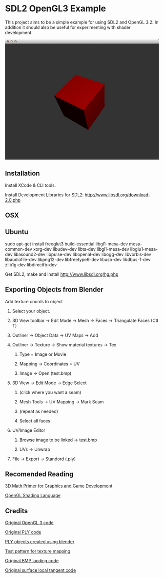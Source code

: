 SDL2 OpenGL3 Example
====================
This project aims to be a simple example for using SDL2 and OpenGL 3.2.  In
addition it should also be useful for experimenting with shader development.

![Alt text](https://github.com/hurricanerix/sdl2_opengl3/raw/master/resources/screenshot.png "Screenshot")

Installation
------------

Install XCode & CLI tools.

Install Development Libraries for SDL2: http://www.libsdl.org/download-2.0.php

OSX
---



Ubuntu
------
sudo apt-get install freeglut3 build-essential libgl1-mesa-dev mesa-common-dev xorg-dev libudev-dev libts-dev libgl1-mesa-dev libglu1-mesa-dev libasound2-dev libpulse-dev libopenal-dev libogg-dev libvorbis-dev libaudiofile-dev libpng12-dev libfreetype6-dev libusb-dev libdbus-1-dev zlib1g-dev libdirectfb-dev

Get SDL2, make and install
http://www.libsdl.org/hg.php


Exporting Objects from Blender
------------------------------
Add texture coords to object
1. Select your object.

2. 3D View toolbar -> Edit Mode -> Mesh -> Faces -> Triangulate Faces (Ctl T)

3. Outliner -> Object Data -> UV Maps -> Add

4. Outliner -> Texture -> Show material textures -> Tex

    1. Type = Image or Movie

    2. Mapping -> Coordinates = UV

    3. Image -> Open (test.bmp)

5. 3D View -> Edit Mode -> Edge Select

    1. (click where you want a seam)

    2. Mesh Tools -> UV Mapping -> Mark Seam

    3. (repeat as needed)

    4. Select all faces

6. UV/Image Editor

    1. Browse image to be linked -> test.bmp

    2. UVs -> Unwrap

7. File -> Export -> Standord (.ply)


Recomended Reading
------------------
[3D Math Primer for Graphics and Game Development](http://www.amazon.com/Primer-Graphics-Development-Wordware-Library/dp/1556229119/)

[OpenGL Shading Language](http://www.amazon.com/OpenGL-Shading-Language-Randi-Rost/dp/0321637631/)

Credits
-------
[Original OpenGL 3 code](http://www.lighthouse3d.com/cg-topics/code-samples/opengl-3-3-glsl-1-5-sample/)

[Original PLY code](http://w3.impa.br/~diego/software/rply/)

[PLY objects created using blender](http://www.blender.org)

[Test pattern for texture mapping](http://community.secondlife.com/t5/Building-and-Texturing-Forum/Make-texturing-a-sculpted-prim-without-a-texture-map-easier/td-p/1188021)

[Original BMP laoding code](http://www.opengl-tutorial.org/beginners-tutorials/tutorial-5-a-textured-cube/)

[Original surface local tangent code](http://db-in.com/blog/2012/03/calculating-normals-and-tangent-space/)
